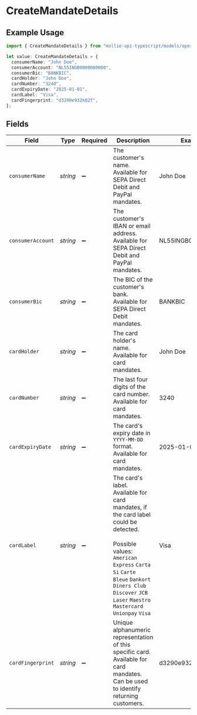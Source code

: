 # CreateMandateDetails

## Example Usage

```typescript
import { CreateMandateDetails } from "mollie-api-typescript/models/operations";

let value: CreateMandateDetails = {
  consumerName: "John Doe",
  consumerAccount: "NL55INGB0000000000",
  consumerBic: "BANKBIC",
  cardHolder: "John Doe",
  cardNumber: "3240",
  cardExpiryDate: "2025-01-01",
  cardLabel: "Visa",
  cardFingerprint: "d3290e932k02f",
};
```

## Fields

| Field                                                                                                                                                                                                                                       | Type                                                                                                                                                                                                                                        | Required                                                                                                                                                                                                                                    | Description                                                                                                                                                                                                                                 | Example                                                                                                                                                                                                                                     |
| ------------------------------------------------------------------------------------------------------------------------------------------------------------------------------------------------------------------------------------------- | ------------------------------------------------------------------------------------------------------------------------------------------------------------------------------------------------------------------------------------------- | ------------------------------------------------------------------------------------------------------------------------------------------------------------------------------------------------------------------------------------------- | ------------------------------------------------------------------------------------------------------------------------------------------------------------------------------------------------------------------------------------------- | ------------------------------------------------------------------------------------------------------------------------------------------------------------------------------------------------------------------------------------------- |
| `consumerName`                                                                                                                                                                                                                              | *string*                                                                                                                                                                                                                                    | :heavy_minus_sign:                                                                                                                                                                                                                          | The customer's name. Available for SEPA Direct Debit and PayPal mandates.                                                                                                                                                                   | John Doe                                                                                                                                                                                                                                    |
| `consumerAccount`                                                                                                                                                                                                                           | *string*                                                                                                                                                                                                                                    | :heavy_minus_sign:                                                                                                                                                                                                                          | The customer's IBAN or email address. Available for SEPA Direct Debit and PayPal mandates.                                                                                                                                                  | NL55INGB0000000000                                                                                                                                                                                                                          |
| `consumerBic`                                                                                                                                                                                                                               | *string*                                                                                                                                                                                                                                    | :heavy_minus_sign:                                                                                                                                                                                                                          | The BIC of the customer's bank. Available for SEPA Direct Debit mandates.                                                                                                                                                                   | BANKBIC                                                                                                                                                                                                                                     |
| `cardHolder`                                                                                                                                                                                                                                | *string*                                                                                                                                                                                                                                    | :heavy_minus_sign:                                                                                                                                                                                                                          | The card holder's name. Available for card mandates.                                                                                                                                                                                        | John Doe                                                                                                                                                                                                                                    |
| `cardNumber`                                                                                                                                                                                                                                | *string*                                                                                                                                                                                                                                    | :heavy_minus_sign:                                                                                                                                                                                                                          | The last four digits of the card number. Available for card mandates.                                                                                                                                                                       | 3240                                                                                                                                                                                                                                        |
| `cardExpiryDate`                                                                                                                                                                                                                            | *string*                                                                                                                                                                                                                                    | :heavy_minus_sign:                                                                                                                                                                                                                          | The card's expiry date in `YYYY-MM-DD` format. Available for card mandates.                                                                                                                                                                 | 2025-01-01                                                                                                                                                                                                                                  |
| `cardLabel`                                                                                                                                                                                                                                 | *string*                                                                                                                                                                                                                                    | :heavy_minus_sign:                                                                                                                                                                                                                          | The card's label. Available for card mandates, if the card label could be detected.<br/><br/>Possible values: `American Express` `Carta Si` `Carte Bleue` `Dankort` `Diners Club` `Discover` `JCB` `Laser` `Maestro` `Mastercard` `Unionpay` `Visa` | Visa                                                                                                                                                                                                                                        |
| `cardFingerprint`                                                                                                                                                                                                                           | *string*                                                                                                                                                                                                                                    | :heavy_minus_sign:                                                                                                                                                                                                                          | Unique alphanumeric representation of this specific card. Available for card mandates. Can be used to identify returning customers.                                                                                                         | d3290e932k02f                                                                                                                                                                                                                               |